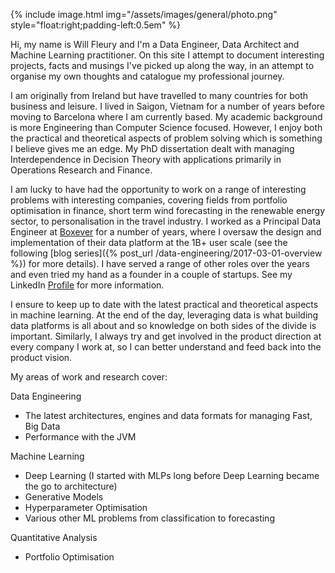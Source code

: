 {% include image.html img="/assets/images/general/photo.png" style="float:right;padding-left:0.5em" %}

Hi, my name is Will Fleury and I'm a Data Engineer, Data Architect and Machine Learning practitioner. On this site I attempt to document interesting projects, facts and musings I've picked up along the way, in an attempt to organise my own thoughts and catalogue my professional journey.

I am originally from Ireland but have travelled to many countries for both business and leisure. I lived in Saigon, Vietnam for a number of years before moving to Barcelona where I am currently based. My academic background is more Engineering than Computer Science focused. However, I enjoy both the practical and theoretical aspects of problem solving which is something I believe gives me an edge. My PhD dissertation dealt with managing Interdependence in Decision Theory with applications primarily in Operations Research and Finance. 

I am lucky to have had the opportunity to work on a range of interesting problems with interesting companies, covering fields from portfolio optimisation in finance, short term wind forecasting in the renewable energy sector, to personalisation in the travel industry. I worked as a Principal Data Engineer at [Boxever](http://www.boxever.com) for a number of years, where I oversaw the design and implementation of their data platform at the 1B+ user scale (see the following [blog series]({% post_url /data-engineering/2017-03-01-overview %}) for more details). I have served a range of other roles over the years and even tried my hand as a founder in a couple of startups. See my LinkedIn [Profile](https://www.linkedin.com/in/willfleury) for more information.

I ensure to keep up to date with the latest practical and theoretical aspects in machine learning. At the end of the day, leveraging data is what building data platforms is all about and so knowledge on both sides of the divide is important. Similarly, I always try and get involved in the product direction at every company I work at, so I can better understand and feed back into the product vision.

My areas of work and research cover:

Data Engineering 

* The latest architectures, engines and data formats for managing Fast, Big Data
* Performance with the JVM

Machine Learning

* Deep Learning (I started with MLPs long before Deep Learning became the go to architecture)
* Generative Models
* Hyperparameter Optimisation
* Various other ML problems from classification to forecasting

Quantitative Analysis

* Portfolio Optimisation
